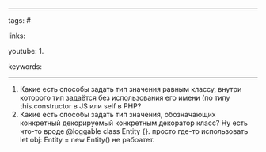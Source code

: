 ____

tags: #

links: 

youtube: 
1. 

keywords:

_____

1) Какие есть способы задать тип значения равным классу, внутри которого тип задаётся без использования его имени (по типу this.constructor в JS или self в PHP?  
2) Какие есть способы задать тип значения, обозначающих конкретный декорируемый конкретным декоратор класс? Ну есть что-то вроде @loggable class Entity {}. просто где-то использовать let obj: Entity = new Entity() не рабоатет.